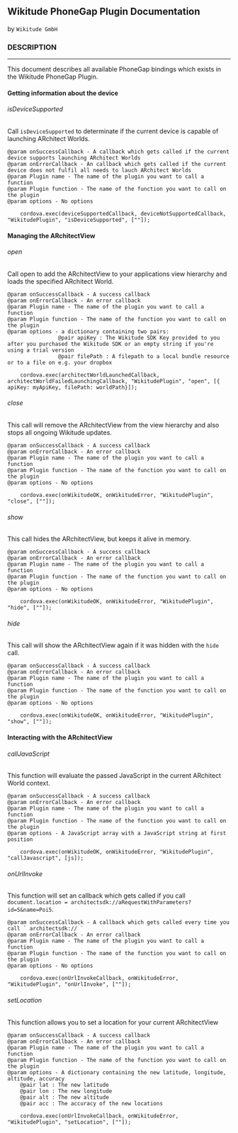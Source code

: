 ## Wikitude PhoneGap Plugin Documentation
by ``` Wikitude GmbH ```


### DESCRIPTION 
***

This document describes all available PhoneGap bindings which exists in the Wikitude PhoneGap Plugin.


#### Getting information about the device

###### isDeviceSupported
Call ``` isDeviceSupported ``` to determinate if the current device is capable of launching ARchitect Worlds.
	
	@param onSuccessCallback - A callback which gets called if the current device supports launching ARchitect Worlds
	@param onErrorCallback - An callback which gets called if the current device does not fulfil all needs to lauch ARchitect Worlds
	@param Plugin name - The name of the plugin you want to call a function
	@param Plugin function - The name of the function you want to call on the plugin
	@param options - No options
	
		cordova.exec(deviceSupportedCallback, deviceNotSupportedCallback, "WikitudePlugin", "isDeviceSupported", [""]);


#### Managing the ARchitectView


###### open
Call open to add the ARchitectView to your applications view hierarchy and loads the specified ARchitect World.
	
	@param onSuccessCallback - A success callback
	@param onErrorCallback - An error callback
	@param Plugin name - The name of the plugin you want to call a function
	@param Plugin function - The name of the function you want to call on the plugin
	@param options - a dictionary containing two pairs:
					@pair apiKey : The Wikitude SDK Key provided to you after you purchased the Wikitude SDK or an empty string if you're using a trial version
					@pair filePath : A filepath to a local bundle resource or to a file on e.g. your dropbox
	
		cordova.exec(architectWorldLaunchedCallback, architectWorldFailedLaunchingCallback, "WikitudePlugin", "open", [{ apiKey: myApiKey, filePath: worldPath}]);

###### close	
This call will remove the ARchitectView from the view hierarchy and also stops all ongoing Wikitude updates.	

	@param onSuccessCallback - A success callback
	@param onErrorCallback - An error callback
	@param Plugin name - The name of the plugin you want to call a function
	@param Plugin function - The name of the function you want to call on the plugin
	@param options - No options
	
		cordova.exec(onWikitudeOK, onWikitudeError, "WikitudePlugin", "close", [""]);

###### show
This call hides the ARchitectView, but keeps it alive in memory.

	@param onSuccessCallback - A success callback
	@param onErrorCallback - An error callback
	@param Plugin name - The name of the plugin you want to call a function
	@param Plugin function - The name of the function you want to call on the plugin
	@param options - No options
	
		cordova.exec(onWikitudeOK, onWikitudeError, "WikitudePlugin", "hide", [""]);

###### hide	
This call will show the ARchitectView again if it was hidden with the ``` hide ``` call.
	
	@param onSuccessCallback - A success callback
	@param onErrorCallback - An error callback
	@param Plugin name - The name of the plugin you want to call a function
	@param Plugin function - The name of the function you want to call on the plugin
	@param options - No options
	
		cordova.exec(onWikitudeOK, onWikitudeError, "WikitudePlugin", "show", [""]);
	
	

#### Interacting with the ARchitectView

###### callJavaScript
This function will evaluate the passed JavaScript in the current ARchitect World context.
	
	@param onSuccessCallback - A success callback
	@param onErrorCallback - An error callback
	@param Plugin name - The name of the plugin you want to call a function
	@param Plugin function - The name of the function you want to call on the plugin
	@param options - A JavaScript array with a JavaScript string at first position
	
		cordova.exec(onWikitudeOK, onWikitudeError, "WikitudePlugin", "callJavascript", [js]);

###### onUrlInvoke	
This function will set an callback which gets called if you call ``` document.location = architectsdk://aRequestWithParameters?id=5&name=Poi5 ```.

	@param onSuccessCallback - A callback which gets called every time you call ` architectsdk:// `
	@param onErrorCallback - An error callback
	@param Plugin name - The name of the plugin you want to call a function
	@param Plugin function - The name of the function you want to call on the plugin
	@param options - No options

		cordova.exec(onUrlInvokeCallback, onWikitudeError, "WikitudePlugin", "onUrlInvoke", [""]);	
		
###### setLocation
This function allows you to set a location for your current ARchitectView


	@param onSuccessCallback - A success callback
	@param onErrorCallback - An error callback
	@param Plugin name - The name of the plugin you want to call a function
	@param Plugin function - The name of the function you want to call on the plugin
	@param options - A dictionary containing the new latitude, longitude, altitude, accuracy
		@pair lat : The new latitude
		@pair lon : The new longitude
		@pair alt : The new altitude
		@pair acc : The accuracy of the new locations

		cordova.exec(onUrlInvokeCallback, onWikitudeError, "WikitudePlugin", "setLocation", [""]);


